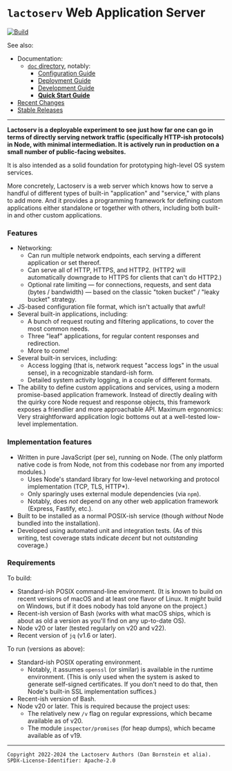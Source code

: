 `lactoserv` Web Application Server
==================================

[![Build](https://github.com/danfuzz/lactoserv/actions/workflows/main.yml/badge.svg)](https://github.com/danfuzz/lactoserv/actions/workflows/main.yml)

See also:
* Documentation:
  * [`doc` directory](./doc), notably:
    * [Configuration Guide](./doc/configuration/README.md)
    * [Deployment Guide](./doc/deployment.md)
    * [Development Guide](./doc/development.md)
    * [**Quick Start Guide**](./doc/quick-start.md)
* [Recent Changes](./CHANGELOG.md)
* [Stable Releases](./RELEASES.md)

- - - - - - - - - -

**Lactoserv is a deployable experiment to see just how far one can go in terms
of directly serving network traffic (specifically HTTP-ish protocols) in Node,
with minimal intermediation. It is actively run in production on a small number
of public-facing websites.**

It is also intended as a solid foundation for prototyping high-level OS system
services.

More concretely, Lactoserv is a web server which knows how to serve a handful of
different types of built-in "application" and "service," with plans to add more.
And it provides a programming framework for defining custom applications either
standalone or together with others, including both built-in and other custom
applications.

### Features

* Networking:
  * Can run multiple network endpoints, each serving a different application or
    set thereof.
  * Can serve all of HTTP, HTTPS, and HTTP2. (HTTP2 will automatically downgrade
    to HTTPS for clients that can't do HTTP2.)
  * Optional rate limiting &mdash; for connections, requests, and sent data
    (bytes / bandwidth) &mdash; based on the classic "token bucket" / "leaky
    bucket" strategy.
* JS-based configuration file format, which isn't actually that awful!
* Several built-in applications, including:
  * A bunch of request routing and filtering applications, to cover the most
    common needs.
  * Three "leaf" applications, for regular content responses and redirection.
  * More to come!
* Several built-in services, including:
  * Access logging (that is, network request "access logs" in the usual sense),
    in a recognizable standard-ish form.
  * Detailed system activity logging, in a couple of different formats.
* The ability to define custom applications and services, using a modern
  promise-based application framework. Instead of directly dealing with the
  quirky core Node request and response objects, this framework exposes a
  friendlier and more approachable API. Maximum ergonomics: Very straightforward
  application logic bottoms out at a well-tested low-level implementation.

### Implementation features

* Written in pure JavaScript (per se), running on Node. (The only platform
  native code is from Node, not from this codebase nor from any imported
  modules.)
  * Uses Node's standard library for low-level networking and protocol
    implementation (TCP, TLS, HTTP*).
  * Only sparingly uses external module dependencies (via `npm`).
  * Notably, does _not_ depend on any other web application framework (Express,
    Fastify, etc.).
* Built to be installed as a normal POSIX-ish service (though _without_ Node
  bundled into the installation).
* Developed using automated unit and integration tests. (As of this writing,
  test coverage stats indicate _decent_ but not _outstanding_ coverage.)

### Requirements

To build:
* Standard-ish POSIX command-line environment. (It is known to build on recent
  versions of macOS and at least one flavor of Linux. It _might_ build on
  Windows, but if it does nobody has told anyone on the project.)
* Recent-ish version of Bash (works with what macOS ships, which is about as
  old a version as you'll find on any up-to-date OS).
* Node v20 or later (tested regularly on v20 and v22).
* Recent version of `jq` (v1.6 or later).

To run (versions as above):
* Standard-ish POSIX operating environment.
  * Notably, it assumes `openssl` (or similar) is available in the runtime
    environment. (This is only used when the system is asked to generate
    self-signed certificates. If you don't need to do that, then Node's
    built-in SSL implementation suffices.)
* Recent-ish version of Bash.
* Node v20 or later. This is required because the project uses:
  * The relatively new `/v` flag on regular expressions, which became available
    as of v20.
  * The module `inspector/promises` (for heap dumps), which became available as
    of v19.

- - - - - - - - - -
```
Copyright 2022-2024 the Lactoserv Authors (Dan Bornstein et alia).
SPDX-License-Identifier: Apache-2.0
```
